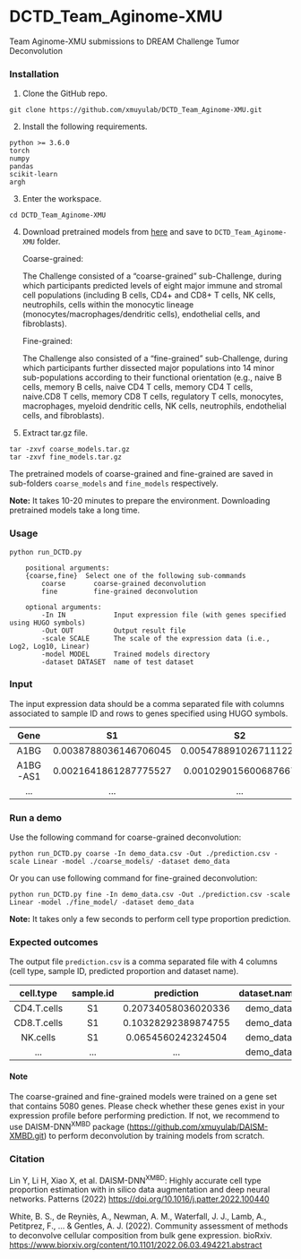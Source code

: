 # DCTD_Team_Aginome-XMU
Team Aginome-XMU submissions to DREAM Challenge Tumor Deconvolution

### Installation
1. Clone the GitHub repo.
```
git clone https://github.com/xmuyulab/DCTD_Team_Aginome-XMU.git
```   
2. Install the following requirements.
```
python >= 3.6.0
torch 
numpy
pandas
scikit-learn
argh
```
3. Enter the workspace.

```
cd DCTD_Team_Aginome-XMU
```

4. Download pretrained models from [here](https://doi.org/10.17632/yt79wsksg9.1) and save to ```DCTD_Team_Aginome-XMU``` folder.

    Coarse-grained:

    The Challenge consisted of a “coarse-grained” sub-Challenge, during which participants predicted levels of eight major immune and stromal cell populations (including B cells, CD4+ and CD8+ T cells, NK cells, neutrophils, cells within the monocytic lineage (monocytes/macrophages/dendritic cells), endothelial cells, and fibroblasts).

    Fine-grained:

    The Challenge also consisted of a “fine-grained” sub-Challenge, during which participants further dissected major populations into 14 minor sub-populations according to their functional orientation (e.g., naive B cells, memory B cells, naive CD4 T cells, memory CD4 T cells, naive.CD8 T cells, memory CD8 T cells, regulatory T cells, monocytes, macrophages, myeloid dendritic cells, NK cells, neutrophils, endothelial cells, and fibroblasts).

5. Extract tar.gz file.
```
tar -zxvf coarse_models.tar.gz
tar -zxvf fine_models.tar.gz
```
The pretrained models of coarse-grained and fine-grained are saved in sub-folders ```coarse_models``` and ```fine_models``` respectively.


**Note:** It takes 10-20 minutes to prepare the environment. Downloading pretrained models take a long time.
### Usage
```
python run_DCTD.py 

    positional arguments:
    {coarse,fine}  Select one of the following sub-commands
        coarse       coarse-grained deconvolution
        fine         fine-grained deconvolution
    
    optional arguments:
        -In IN            Input expression file (with genes specified using HUGO symbols)
        -Out OUT          Output result file
        -scale SCALE      The scale of the expression data (i.e., Log2, Log10, Linear)
        -model MODEL      Trained models directory
        -dataset DATASET  name of test dataset
```
### Input
The input expression data should be a comma separated file with columns associated to sample ID and rows to genes specified using HUGO symbols.

| Gene      | S1 | S2     |...|
   | :----:        |    :----:   |          :---: |:---:|
   |A1BG|0.0038788036146706045|0.0054788910267111225|...|
   |A1BG-AS1|0.0021641861287775527|0.001029015600687667|...|
   |...|...|...|...|
### Run a demo

Use the following command for coarse-grained deconvolution:
   ```
   python run_DCTD.py coarse -In demo_data.csv -Out ./prediction.csv -scale Linear -model ./coarse_models/ -dataset demo_data
   ```

   Or you can use following command for fine-grained deconvolution:

   ```
   python run_DCTD.py fine -In demo_data.csv -Out ./prediction.csv -scale Linear -model ./fine_model/ -dataset demo_data
   ```

   **Note:** It takes only a few seconds to perform cell type proportion prediction.
### Expected outcomes

The output file ```prediction.csv``` is a comma separated file with 4 columns (cell type, sample ID, predicted proportion and dataset name).

   | cell.type      | sample.id | prediction     |dataset.name|
   | :----:        |    :----:   |          :---: |:---:|
   |CD4.T.cells|S1|0.20734058036020336|demo_data|
   |CD8.T.cells|S1|0.10328292389874755|demo_data|
   |NK.cells|S1|0.0654560242324504|demo_data|
   |...|...|...|demo_data|

#### Note

The coarse-grained and fine-grained models were trained on a gene set that contains 5080 genes. Please check whether these genes exist in your expression profile before performing prediction. If not, we recommend to use DAISM-DNN<sup>XMBD</sup> package (https://github.com/xmuyulab/DAISM-XMBD.git) to perform deconvolution by training models from scratch.
### Citation
Lin Y, Li H, Xiao X, et al. DAISM-DNN<sup>XMBD</sup>: Highly accurate cell type proportion estimation with in silico data augmentation and deep neural networks. Patterns (2022) https://doi.org/10.1016/j.patter.2022.100440

White, B. S., de Reyniès, A., Newman, A. M., Waterfall, J. J., Lamb, A., Petitprez, F., ... & Gentles, A. J. (2022). Community assessment of methods to deconvolve cellular composition from bulk gene expression. bioRxiv. https://www.biorxiv.org/content/10.1101/2022.06.03.494221.abstract